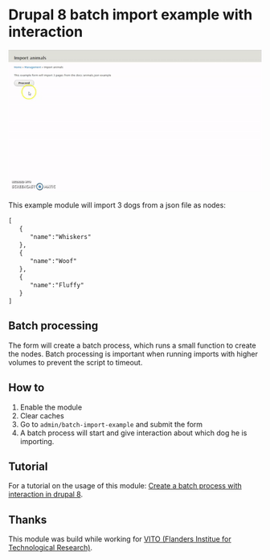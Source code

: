 # Drupal 8 batch import example with interaction
![alt text](https://github.com/stef-van-looveren/batch-import-example/blob/master/docs/batch_example.gif?raw=true "Drupal 8 batch import example")

This example module will import 3 dogs from a json file as nodes:
```
[  
   {  
      "name":"Whiskers"
   },
   {  
      "name":"Woof"
   },
   {  
      "name":"Fluffy"
   }
]
```

## Batch processing
The form will create a batch process, which runs a small function to create the nodes. Batch processing is important when running imports with higher volumes to prevent the script to timeout.

## How to
1. Enable the module
2. Clear caches
3. Go to `admin/batch-import-example` and submit the form
4. A batch process will start and give interaction about which dog he is importing.

## Tutorial
For a tutorial on the usage of this module: [Create a batch process with interaction in drupal 8](https://stefvanlooveren.me/blog/create-batch-process-interaction-drupal-8-solved).
## Thanks
This module was build while working for [VITO (Flanders Institue for Technological Research)](https://www.vito.be).